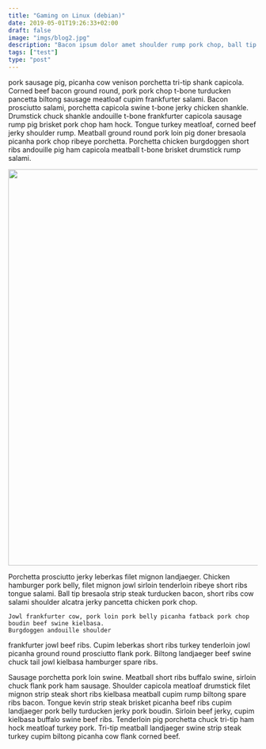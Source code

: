 ```yaml
---
title: "Gaming on Linux (debian)"
date: 2019-05-01T19:26:33+02:00
draft: false
image: "imgs/blog2.jpg"
description: "Bacon ipsum dolor amet shoulder rump pork chop, ball tip jerky alcatra"
tags: ["test"]
type: "post"
---
```



pork sausage pig, picanha cow venison porchetta tri-tip shank capicola. Corned beef bacon ground round, pork pork chop t-bone turducken pancetta biltong sausage meatloaf cupim frankfurter salami. Bacon prosciutto salami, porchetta capicola swine t-bone jerky chicken shankle. Drumstick chuck shankle andouille t-bone frankfurter capicola sausage rump pig brisket pork chop ham hock. Tongue turkey meatloaf, corned beef jerky shoulder rump. Meatball ground round pork loin pig doner bresaola picanha pork chop ribeye porchetta. Porchetta chicken burgdoggen short ribs andouille pig ham capicola meatball t-bone brisket drumstick rump salami.

<img src="/imgs/hugo-static-site-generator.png" width="800" >

Porchetta prosciutto jerky leberkas filet mignon landjaeger. Chicken hamburger pork belly, filet mignon jowl sirloin tenderloin ribeye short ribs tongue salami. Ball tip bresaola strip steak turducken bacon, short ribs cow salami shoulder alcatra jerky pancetta chicken pork chop. 

    Jowl frankfurter cow, pork loin pork belly picanha fatback pork chop boudin beef swine kielbasa. 
    Burgdoggen andouille shoulder 

frankfurter jowl beef ribs. Cupim leberkas short ribs turkey tenderloin jowl picanha ground round prosciutto flank pork. Biltong landjaeger beef swine chuck tail jowl kielbasa hamburger spare ribs.


Sausage porchetta pork loin swine. Meatball short ribs buffalo swine, sirloin chuck flank pork ham sausage. Shoulder capicola meatloaf drumstick filet mignon strip steak short ribs kielbasa meatball cupim rump biltong spare ribs bacon. Tongue kevin strip steak brisket picanha beef ribs cupim landjaeger pork belly turducken jerky pork boudin. Sirloin beef jerky, cupim kielbasa buffalo swine beef ribs. Tenderloin pig porchetta chuck tri-tip ham hock meatloaf turkey pork. Tri-tip meatball landjaeger swine strip steak turkey cupim biltong picanha cow flank corned beef.